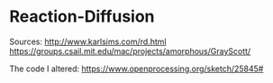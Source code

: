 # Reaction-Diffusion

Sources:
http://www.karlsims.com/rd.html
https://groups.csail.mit.edu/mac/projects/amorphous/GrayScott/

The code I altered:
https://www.openprocessing.org/sketch/25845#
